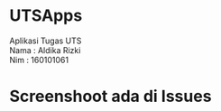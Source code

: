 # UTSApps
Aplikasi Tugas UTS </br>
Nama : Aldika Rizki</br>
Nim : 160101061 </br>
<h1>Screenshoot ada di Issues<h1>

